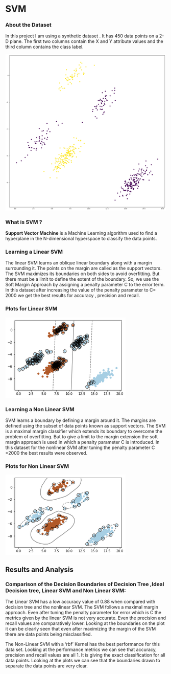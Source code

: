 # SVM

### About the Dataset
In this project I am using a synthetic dataset . It has 450 data points on a 2-D plane. The first two columns contain the X and Y attribute values and the third column contains the class label. 

![The Dataset](https://raw.githubusercontent.com/akshataupadhye/SVM/main/disp_2D_grid_all_data.png)

### What is SVM ?

**Support Vector Machine** is a Machine Learning algorithm used to find a hyperplane in the N-dimensional hyperspace to classify the data points.

### Learning a Linear SVM

The linear SVM learns an oblique linear boundary along with a margin surrounding it. The points
on the margin are called as the support vectors. The SVM maximizes its boundaries on both sides to avoid overfitting. But there must be a limit to define the extent of the boundary. So, we use the Soft Margin Approach by assigning a penalty parameter C to the error term. In this dataset after increasing the value of the penalty parameter to C= 2000 we get the best results for accuracy , precision and recall.

### Plots for Linear SVM

![Linear SVM](https://raw.githubusercontent.com/akshataupadhye/SVM/main/linear_svm.png)

### Learning a Non Linear SVM
SVM learns a boundary by defining a margin around it. The margins are defined using the subset of data points known as support vectors. The SVM is a maximal margin classifier which extends its boundary to overcome the problem of overfitting. But to give a limit to the margin extension the soft margin approach is used in which a penalty parameter C is introduced. In this dataset for the nonlinear SVM after tuning the penalty parameter C =2000 the best results were observed.

### Plots for Non Linear SVM

![Linear SVM](https://raw.githubusercontent.com/akshataupadhye/SVM/main/nl_svm.png)

## Results and Analysis

### Comparison of the Decision Boundaries of Decision Tree ,Ideal Decision tree, Linear SVM and Non Linear SVM:

The Linear SVM has a low accuracy value of 0.88 when compared with decision tree and the nonlinear SVM. The SVM follows a maximal margin approach. Even after tuning the penalty parameter for error which is C the metrics given by the linear SVM is not very accurate. Even the precision and recall values are comparatively lower. Looking at the boundaries on the plot it can be clearly seen that even after maximizing the margin of the SVM there are data points being misclassified.

The Non-Linear SVM with a ‘rbf’ Kernel has the best performance for this data set. Looking at the
performance metrics we can see that accuracy, precision and recall values are all 1. It is giving the exact classification for all data points. Looking at the plots we can see that the boundaries drawn to separate the data points are very clear.
